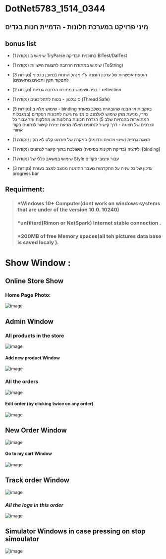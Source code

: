 # DotNet5783_1514_0344
##  מיני פרויקט במערכת חלונות - הדמיית חנות בגדים

## bonus list
* (1 נקודה)
  שימוש ב TryParse בתוכנית הבדיקה BlTest/DalTest 
   
* (1 נקודה)
  שימוש במתודת הרחבה לתצוגת הישויות (ToString)
  
* (נקודות 3)
  הוספת אפשרות של עדכון הזמנה ע"י מנהל החנות (כמובן בכפוף לתפקוד תקין ותנאים מתאימים)

* (נקודות 2)
  בניה ושימוש במתודת הרחבה גנריות - reflection

* (1 נקודה)
  סינגלטון - בטוח לתהליכונים (Thread Safe)

* (נקודות 5) 
   שימוש מלא ב - binding
   בעקבות אי הבנה שהובהרה בשלב מאוחר מידי,
   מניעת מתן שימוש לאלמנטים
   מניעת גישה לתכונות הפקדים (במגבלות המתוארות בהנחיות שלב 5)
   הגדרת תכונות בחלונות או מחלקות עזר עבור כל הצרכים של תצוגה - דרך קישור לנתונים האלה
   מניעת יצירת קישור לנתונים בקוד אחורי
*  (1 נקודה)
  תצוגה גרפית (שינוי צבעים וכדומה) במקרה של פורמט קלט לא תקין
 
* (1 נקודה)
  ולידציה (בדיקת תקינות בסיסית) משולבת בתוך קישור לנתונים [binding] 
 
* (1 נקודה)
  שימוש במשאב כללי של Style עבור עיצובי פקדים

* (נקודות 3)
  עדכון של כל שניה על התקדמות מעבר ההזמנה ממצב למצב בעזרת progress bar




## Requirment: 
>### *Windows 10+ Computer(dont work on windows systems that are under of the version 10.0. 10240) 
>### *unfilterd(Rimon or NetSpark) Internet stable connection  . 
>### *200MB of free Memory spaces(all teh pictures data base is saved localy ).   



# **Show Window :**
## **Online Store Show** 
### **Home Page Photo:**
![image](https://user-images.githubusercontent.com/35071116/216076717-8a8885d3-b137-4885-8bb1-b83a9ed6879b.png)

## **Admin Window**
### **All products in the store**
![image](https://user-images.githubusercontent.com/35071116/216078220-e917f518-1bf2-49c1-951d-50e140c9a54e.png)
#### **Add new product Window**
![image](https://user-images.githubusercontent.com/35071116/216080627-6973f342-8d38-44a9-a7fc-6411264a8746.png)


### **All the orders**
![image](https://user-images.githubusercontent.com/35071116/216079223-4ee15555-b3a0-451f-a3ad-7c3abdb8ed54.png)
#### **Edit order (by clicking twice on any order)**
![image](https://user-images.githubusercontent.com/35071116/216083233-bc267814-fc6f-4ffe-b39e-366affc4917c.png)




## **New Order Window**
![image](https://user-images.githubusercontent.com/35071116/216081616-6551c77d-58a6-4270-8efb-f5d3e4c22589.png)
#### **Go to my cart Window**
![image](https://user-images.githubusercontent.com/35071116/216082376-358320e4-44d2-4b36-b825-0f48890fe121.png)


## **Track order Window**
![image](https://user-images.githubusercontent.com/35071116/216084190-30bc6194-0eb2-4993-98a9-7770f21f87eb.png)
### ***All the logs in this order***
![image](https://user-images.githubusercontent.com/35071116/216084473-4a35f418-7eee-4a56-af2a-cdce224e5705.png)

## **Simulator Windows in case pressing on stop simoulator**
![image](https://user-images.githubusercontent.com/35071116/216085630-fd82d201-1565-4e53-ab07-aa2853f3226f.png)

